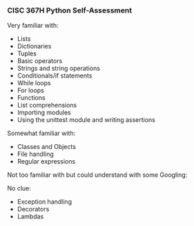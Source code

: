### CISC 367H Python Self-Assessment
 
Very familiar with: 
* Lists
* Dictionaries
* Tuples 
* Basic operators
* Strings and string operations 
* Conditionals/if statements
* While loops
* For loops
* Functions 
* List comprehensions 
* Importing modules
* Using the unittest module and writing assertions

Somewhat familiar with:
* Classes and Objects
* File handling
* Regular expressions

Not too familiar with but could understand with some Googling: 


No clue: 
* Exception handling
* Decorators
* Lambdas 